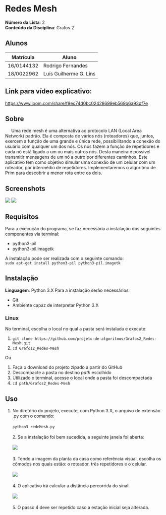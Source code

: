 # Redes Mesh

**Número da Lista**: 2 <br>
**Conteúdo da Disciplina**: Grafos 2 <br>

## Alunos

| Matrícula  | Aluno                  |
| ---------- | ---------------------- |
| 16/0144132 | Rodrigo Fernandes      |
| 18/0022962 | Luís Guilherme G. Lins |

## Link para vídeo explicativo:

https://www.loom.com/share/f8ec74d0bc02428699eb569b6a93df7e

## Sobre

&nbsp;&nbsp;&nbsp;&nbsp; Uma rede mesh é uma alternativa ao protocolo LAN (Local Area Network) padrão. Ela é composta de vários nós (roteadores) que, juntos, exercem a função de uma grande e única rede, possibilitando a conexão do usuário com qualquer um dos nós. Os nós fazem a função de repetidores e cada nó está ligado a um ou mais outros nós. Desta maneira é possível transmitir mensagens de um nó a outro por diferentes caminhos. Este aplicativo tem como objetivo simular uma conexão de um celular com um roteador, por intermédio de repetidores. Implementaremos o algoritmo de Prim para descobrir a menor rota entre os dois.

## Screenshots

![](Main.png) ![](End.png)

## Requisitos

Para a execução do programa, se faz necessária a instalação dos seguintes componentes via terminal:

- python3-pil
- python3-pil.imagetk

A instalação pode ser realizada com o seguinte comando: <br>
`sudo apt-get install python3-pil python3-pil.imagetk`

## Instalação

**Linguagem**: Python 3.X
Para a instalação serão necessários:

- Git
- Ambiente capaz de interpretar Python 3.X

### Linux

No terminal, escolha o local no qual a pasta será instalada e execute:

1. `git clone https://github.com/projeto-de-algoritmos/Grafos2_Redes-Mesh.git`
2. `cd Grafos2_Redes-Mesh`

Ou

1. Faça o download do projeto zipado a partir do GitHub
2. Descompacte a pasta no destino _path_ escolhido
3. Utilizado o terminal, acesse o local onde a pasta foi descompactada
4. `cd path/Grafos2_Redes-Mesh`

## Uso

1. No diretório do projeto, execute, com Python 3.X, o arquivo de extensão .py com o comando: <br><br>
   `python3 redeMesh.py` <br>
   <br>2. Se a instalação foi bem sucedida, a seguinte janela foi aberta: <br><br>
   ![](Main.png) <br>
   <br>3. Tendo a imagem da planta da casa como referência visual, escolha os cômodos nos quais estão: o roteador, três repetidores e o celular. <br><br>
   ![](Select.png) <br>
   <br>4. O aplicativo irá calcular a distância percorrida do sinal. <br><br>
   ![](End.png) <br>
   <br>5. O passo 4 deve ser repetido caso a estação inicial seja alterada. <br><br>
